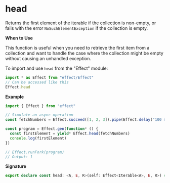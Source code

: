# head

Returns the first element of the iterable if the collection is non-empty, or
fails with the error `NoSuchElementException` if the collection is empty.

**When to Use**

This function is useful when you need to retrieve the first item from a
collection and want to handle the case where the collection might be empty
without causing an unhandled exception.

To import and use `head` from the "Effect" module:

```ts
import * as Effect from "effect/Effect"
// Can be accessed like this
Effect.head
```

**Example**

```ts
import { Effect } from "effect"

// Simulate an async operation
const fetchNumbers = Effect.succeed([1, 2, 3]).pipe(Effect.delay("100 millis"))

const program = Effect.gen(function* () {
  const firstElement = yield* Effect.head(fetchNumbers)
  console.log(firstElement)
})

// Effect.runFork(program)
// Output: 1
```

**Signature**

```ts
export declare const head: <A, E, R>(self: Effect<Iterable<A>, E, R>) => Effect<A, Cause.NoSuchElementException | E, R>
```
